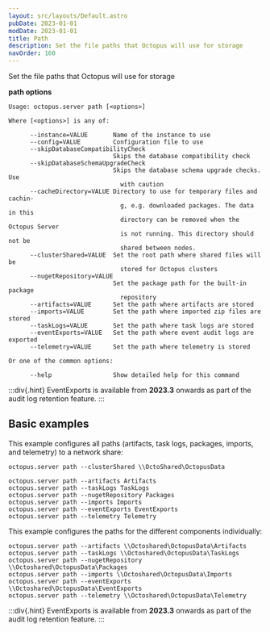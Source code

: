 ```yaml
---
layout: src/layouts/Default.astro
pubDate: 2023-01-01
modDate: 2023-01-01
title: Path
description: Set the file paths that Octopus will use for storage
navOrder: 160
---
```


Set the file paths that Octopus will use for storage

**path options**

```
Usage: octopus.server path [<options>]

Where [<options>] is any of:

      --instance=VALUE       Name of the instance to use
      --config=VALUE         Configuration file to use
      --skipDatabaseCompatibilityCheck
                             Skips the database compatibility check
      --skipDatabaseSchemaUpgradeCheck
                             Skips the database schema upgrade checks. Use
                               with caution
      --cacheDirectory=VALUE Directory to use for temporary files and cachin-
                               g, e.g. downloaded packages. The data in this
                               directory can be removed when the Octopus Server
                               is not running. This directory should not be
                               shared between nodes.
      --clusterShared=VALUE  Set the root path where shared files will be
                               stored for Octopus clusters
      --nugetRepository=VALUE
                             Set the package path for the built-in package
                               repository
      --artifacts=VALUE      Set the path where artifacts are stored
      --imports=VALUE        Set the path where imported zip files are stored
      --taskLogs=VALUE       Set the path where task logs are stored
      --eventExports=VALUE   Set the path where event audit logs are exported
      --telemetry=VALUE      Set the path where telemetry is stored

Or one of the common options:

      --help                 Show detailed help for this command
```

:::div{.hint}
EventExports is available from **2023.3** onwards as part of the audit log retention feature.
:::

## Basic examples
This example configures all paths (artifacts, task logs, packages, imports, and telemetry) to a network share:
```
octopus.server path --clusterShared \\OctoShared\OctopusData

octopus.server path --artifacts Artifacts
octopus.server path --taskLogs TaskLogs
octopus.server path --nugetRepository Packages
octopus.server path --imports Imports
octopus.server path --eventExports EventExports
octopus.server path --telemetry Telemetry
```

This example configures the paths for the different components individually:
```
octopus.server path --artifacts \\Octoshared\OctopusData\Artifacts
octopus.server path --taskLogs \\Octoshared\OctopusData\TaskLogs
octopus.server path --nugetRepository \\Octoshared\OctopusData\Packages
octopus.server path --imports \\Octoshared\OctopusData\Imports
octopus.server path --eventExports \\Octoshared\OctopusData\EventExports
octopus.server path --telemetry \\Octoshared\OctopusData\Telemetry
```

:::div{.hint}
EventExports is available from **2023.3** onwards as part of the audit log retention feature.
:::
